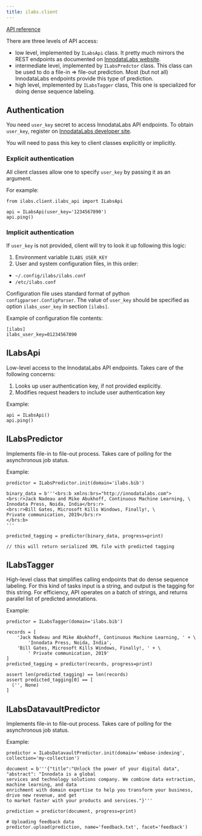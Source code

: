 ```yaml
---
title: ilabs.client
---
```

[API reference](api)

There are three levels of API access:

  * low level, implemented by `ILabsApi` class. It
    pretty much mirrors the REST endpoints as documented on [InnodataLabs
    website](http://developer.innodatalabs.com).
  * intermediate level, implemented by
    `ILabsPredctor` class. This class can
    be used to do a file-in => file-out prediction. Most (but not all)
    InnodataLabs endpoints provide this type of prediction.
  * high level, implemented by `ILabsTagger` class,
    This one is specialized for doing dense sequence labeling.

## Authentication
You need `user_key` secret to access InnodataLabs API endpoints. To obtain
`user_key`, register on
[InnodataLabs developer site](https://developer.innodatalabs.com/login).

You will need to pass this key to client classes explicitly or implicitly.

### Explicit authentication
All client classes allow one to specify `user_key` by passing it as an argument.

For example:
```
from ilabs.client.ilabs_api import ILabsApi

api = ILabsApi(user_key='1234567890')
api.ping()
```

### Implicit authentication
If `user_key` is not provided, client will try to look it up following this
logic:

1. Environment variable `ILABS_USER_KEY`
2. User and system configuration files, in this order:
  * `~/.config/ilabs/ilabs.conf`
  * `/etc/ilabs.conf`

Configuration file uses standard format of python `configparser.ConfigParser`.
The value of `user_key` should be specified as option `ilabs_user_key` in
section `[ilabs]`.

Example of configuration file contents:
```
[ilabs]
ilabs_user_key=01234567890
```

## ILabsApi
Low-level access to the InnodataLabs API endpoints. Takes care of the
following concerns:

1. Looks up user authentication key, if not provided explicitly.
2. Modifies request headers to include user authentication key

Example:
```
api = ILabsApi()
api.ping()
```

## ILabsPredictor
Implements file-in to file-out process. Takes care of polling for the
asynchronous job status.

Example:
```
predictor = ILabsPredictor.init(domain='ilabs.bib')

binary_data = b'''<brs:b xmlns:brs="http://innodatalabs.com">
<brs:r>Jack Nadeau and Mike Abukhoff, Continuous Machine Learning, \
Innodata Press, Noida, India</brs:r>
<brs:r>Bill Gates, Microsoft Kills Windows, Finally!, \
Private communication, 2019</brs:r>
</brs:b>
'''

predicted_tagging = predictor(binary_data, progress=print)

// this will return serialized XML file with predicted tagging
```

## ILabsTagger
High-level class that simplifies calling endpoints that do dense sequence
labeling. For this kind of tasks input is a string, and output is the tagging
for this string. For efficiency, API operates on a batch of strings, and
returns parallel list of predicted annotations.

Example:
```
predictor = ILabsTagger(domain='ilabs.bib')

records = [
    'Jack Nadeau and Mike Abukhoff, Continuous Machine Learning, ' + \
        'Innodata Press, Noida, India',
    'Bill Gates, Microsoft Kills Windows, Finally!, ' + \
        ' Private communication, 2019'
]
predicted_tagging = predictor(records, progress=print)

assert len(predicted_tagging) == len(records)
assert predicted_tagging[0] == [
  ('', None)
]
```

## ILabsDatavaultPredictor
Implements file-in to file-out process. Takes care of polling for the
asynchronous job status.

Example:
```
predictor = ILabsDatavaultPredictor.init(domain='embase-indexing', collection='my-collection')

document = b'''{"title":"Unlock the power of your digital data", "abstract": "Innodata is a global
services and technology solutions company. We combine data extraction, machine learning, and data
enrichment with domain expertise to help you transform your business, drive new revenue, and get
to market faster with your products and services."}'''

prediction = predictor(document, progress=print)

# Uploading feedback data
predictor.upload(prediction, name='feedback.txt', facet='feedback')

```
